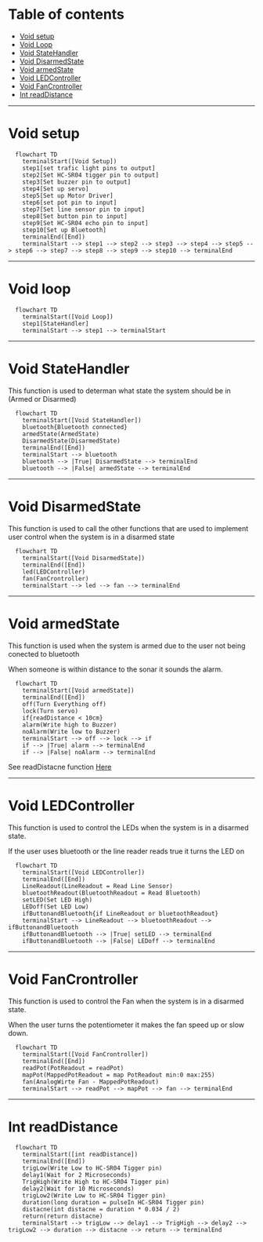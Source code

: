 # Table of contents
- [Void setup](https://github.com/TheDjgamerProductions/Robotics2022/blob/main/Assessments/Assessment_2_Smart_Device_House/Logic.md#void-setup)
- [Void Loop](https://github.com/TheDjgamerProductions/Robotics2022/blob/main/Assessments/Assessment_2_Smart_Device_House/Logic.md#void-loop)
- [Void StateHandler](https://github.com/TheDjgamerProductions/Robotics2022/blob/main/Assessments/Assessment_2_Smart_Device_House/Logic.md#void-statehandler)
- [Void DisarmedState](https://github.com/TheDjgamerProductions/Robotics2022/blob/main/Assessments/Assessment_2_Smart_Device_House/Logic.md#Void-DisarmedState)
- [Void armedState](https://github.com/TheDjgamerProductions/Robotics2022/blob/main/Assessments/Assessment_2_Smart_Device_House/Logic.md#Void-armedState)
- [Void LEDController](https://github.com/TheDjgamerProductions/Robotics2022/blob/main/Assessments/Assessment_2_Smart_Device_House/Logic.md#void-ledcontroller)
- [Void FanCrontroller](https://github.com/TheDjgamerProductions/Robotics2022/blob/main/Assessments/Assessment_2_Smart_Device_House/Logic.md#void-fancrontroller)
- [Int readDistance](https://github.com/TheDjgamerProductions/Robotics2022/blob/main/Assessments/Assessment_2_Smart_Device_House/Logic.md#int-readDistance)

- - -

# Void setup
```mermaid
  flowchart TD
    terminalStart([Void Setup])
    step1[set trafic light pins to output]
    step2[Set HC-SR04 tigger pin to output]
    step3[Set buzzer pin to output]
    step4[Set up servo]
    step5[Set up Motor Driver]
    step6[set pot pin to input]
    step7[Set line sensor pin to input]
    step8[Set button pin to input]
    step9[Set HC-SR04 echo pin to input]
    step10[Set up Bluetooth]
    terminalEnd([End])
    terminalStart --> step1 --> step2 --> step3 --> step4 --> step5 --> step6 --> step7 --> step8 --> step9 --> step10 --> terminalEnd
```

- - - -


# Void loop
```mermaid
  flowchart TD
    terminalStart([Void Loop])
    step1[StateHandler]
    terminalStart --> step1 --> terminalStart
```

- - - -


# Void StateHandler
This function is used to determan what state the system should be in (Armed or Disarmed)
```mermaid
  flowchart TD
    terminalStart([Void StateHandler])
    bluetooth{Bluetooth connected}
    armedState(ArmedState)
    DisarmedState(DisarmedState)
    terminalEnd([End])
    terminalStart --> bluetooth
    bluetooth --> |True| DisarmedState --> terminalEnd
    bluetooth --> |False| armedState --> terminalEnd

```

- - - -
# Void DisarmedState
This function is used to call the other functions that are used to implement user control when the system is in a disarmed state
```mermaid
  flowchart TD
    terminalStart([Void DisarmedState])
    terminalEnd([End])
    led(LEDController)
    fan(FanCrontroller)
    terminalStart --> led --> fan --> terminalEnd
```
- - - 
# Void armedState
This function is used when the system is armed due to the user not being conected to bluetooth

When someone is within distance to the sonar it sounds the alarm.
```mermaid
  flowchart TD
    terminalStart([Void armedState])
    terminalEnd([End])
    off(Turn Everything off)
    lock(Turn servo)
    if{readDistance < 10cm}
    alarm(Write high to Buzzer)
    noAlarm(Write low to Buzzer)
    terminalStart --> off --> lock --> if
    if --> |True| alarm --> terminalEnd
    if --> |False| noAlarm --> terminalEnd
```
See readDistacne function [Here](https://github.com/TheDjgamerProductions/Robotics2022/blob/main/Assessments/Assessment_2_Smart_Device_House/Logic.md#int-readDistance)


- - - 

# Void LEDController
This function is used to control the LEDs when the system is in a disarmed state.

If the user uses bluetooth or the line reader reads true it turns the LED on
```mermaid
  flowchart TD
    terminalStart([Void LEDController])
    terminalEnd([End])
    LineReadout(LineReadout = Read Line Sensor)
    bluetoothReadout(BluetoothReadout = Read Bluetooth)
    setLED(Set LED High)
    LEDoff(Set LED Low)
    ifButtonandBluetooth{if LineReadout or bluetoothReadout}
    terminalStart --> LineReadout --> bluetoothReadout --> ifButtonandBluetooth
    ifButtonandBluetooth --> |True| setLED --> terminalEnd
    ifButtonandBluetooth --> |False| LEDoff --> terminalEnd 
```


- -  -

# Void FanCrontroller
This function is used to control the Fan when the system is in a disarmed state.

When the user turns the potentiometer it makes the fan speed up or slow down.
```mermaid
  flowchart TD
    terminalStart([Void FanCrontroller])
    terminalEnd([End])
    readPot(PotReadout = readPot)
    mapPot(MappedPotReadout = map PotReadout min:0 max:255)
    fan(AnalogWirte Fan - MappedPotReadout)
    terminalStart --> readPot --> mapPot --> fan --> terminalEnd
```

- - -

# Int readDistance

```mermaid
  flowchart TD
    terminalStart([int readDistance])
    terminalEnd([End])
    trigLow(Write Low to HC-SR04 Tigger pin)
    delay1(Wait for 2 Microseconds)
    TrigHigh(Write High to HC-SR04 Tigger pin)
    delay2(Wait for 10 Microseconds)
    trigLow2(Write Low to HC-SR04 Tigger pin)
    duration(long duration = pulseIn HC-SR04 Tigger pin)
    distacne(int distacne = duration * 0.034 / 2)
    return(return distacne)
    terminalStart --> trigLow --> delay1 --> TrigHigh --> delay2 --> trigLow2 --> duration --> distacne --> return --> terminalEnd
```




<!--- template
```mermaid
  flowchart TD
    terminalStart([Void name])
    terminalEnd([End])
```
-->

